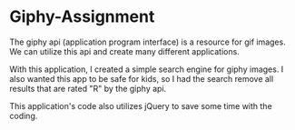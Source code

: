 # Giphy-Assignment

The giphy api (application program interface) is a resource for gif images. We can utilize this api and create many different applications.

With this application, I created a simple search engine for giphy images. I also wanted this app to be safe for kids, so I had the search remove all results that are rated "R" by the giphy api.

This application's code also utilizes jQuery to save some time with the coding.
